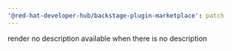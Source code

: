 ```yaml
---
'@red-hat-developer-hub/backstage-plugin-marketplace': patch
---
```


render no description available when there is no description
